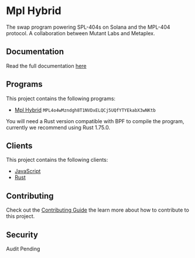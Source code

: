 # Mpl Hybrid

The swap program powering SPL-404s on Solana and the MPL-404 protocol. A collaboration between Mutant Labs and Metaplex.

## Documentation

Read the full documentation [here]([https://developers.metaplex.com](https://developers.metaplex.com/mpl-404))

## Programs

This project contains the following programs:

- [Mpl Hybrid](./programs/mpl-hybrid/README.md) `MPL4o4wMzndgh8T1NVDxELQCj5UQfYTYEkabX3wNKtb`

You will need a Rust version compatible with BPF to compile the program, currently we recommend using Rust 1.75.0.

## Clients

This project contains the following clients:

- [JavaScript](./clients/js/README.md)
- [Rust](./clients/rust/README.md)

## Contributing

Check out the [Contributing Guide](./CONTRIBUTING.md) the learn more about how to contribute to this project.

## Security

Audit Pending
